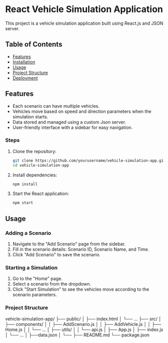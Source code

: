 # React Vehicle Simulation Application

This project is a vehicle simulation application built using React.js and JSON server.

## Table of Contents
- [Features](#features)
- [Installation](#installation)
- [Usage](#usage)
- [Project Structure](#project-structure)
- [Deployment](#deployment)

## Features
- Each scenario can have multiple vehicles.
- Vehicles move based on speed and direction parameters when the simulation starts.
- Data stored and managed using a custom Json server.
- User-friendly interface with a sidebar for easy navigation.


### Steps
1. Clone the repository:
    ```sh
    git clone https://github.com/yourusername/vehicle-simulation-app.git
    cd vehicle-simulation-app
    ```

2. Install dependencies:
    ```sh
    npm install
    ```
3. Start the React application:
    ```sh
    npm start
    ```

## Usage

### Adding a Scenario
1. Navigate to the "Add Scenario" page from the sidebar.
2. Fill in the scenario details: Scenario ID, Scenario Name, and Time.
3. Click "Add Scenario" to save the scenario.


### Starting a Simulation
1. Go to the "Home" page.
2. Select a scenario from the dropdown.
3. Click "Start Simulation" to see the vehicles move according to the scenario parameters.


### Project Structure
vehicle-simulation-app/
├── public/
│ ├── index.html
│ └── ...
├── src/
│ ├── components/
│ │ ├── AddScenario.js
│ │ ├── AddVehicle.js
│ │ ├── Home.js
│ │ └── ...
│ ├── utils/
│ │ └── api.js
│ ├── App.js
│ ├── index.js
│ └── ...
│ ├──data.json
│ └── 
├── README.md
└── package.json